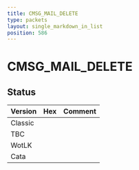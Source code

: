 ```yaml
---
title: CMSG_MAIL_DELETE
type: packets
layout: single_markdown_in_list
position: 586
---
```


# CMSG_MAIL_DELETE

## Status

Version | Hex | Comment
---------- | ---------- | ---------- 
Classic |  |  
TBC |  |  
WotLK |  |  
Cata |  |  
